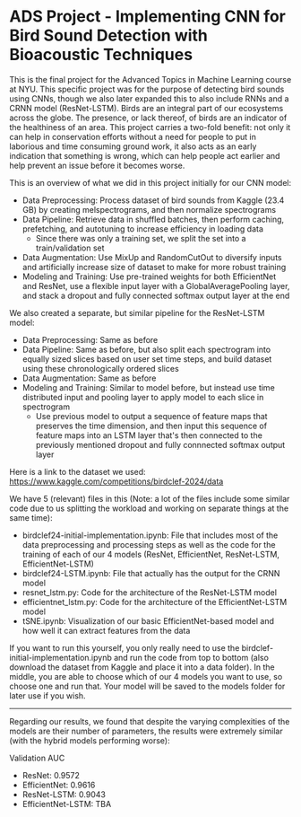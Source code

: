 # ADS Project - Implementing CNN for Bird Sound Detection with Bioacoustic Techniques

This is the final project for the Advanced Topics in Machine Learning course at NYU. This specific project was for the purpose of detecting bird sounds using CNNs, though we also later expanded this to also include RNNs and a CRNN model (ResNet-LSTM). Birds are an integral part of our ecosystems across the globe. The presence, or lack thereof, of birds are an indicator of the healthiness of an area. This project carries a two-fold benefit: not only it can help in conservation efforts without a need for people to put in laborious and time consuming ground work, it also acts as an early indication that something is wrong, which can help people act earlier and help prevent an issue before it becomes worse. 

This is an overview of what we did in this project initially for our CNN model: 
- Data Preprocessing: Process dataset of bird sounds from Kaggle (23.4 GB) by creating melspectrograms, and then normalize spectrograms   
- Data Pipeline: Retrieve data in shuffled batches, then perform caching, prefetching, and autotuning to increase efficiency in loading data
  - Since there was only a training set, we split the set into a train/validation set
- Data Augmentation: Use MixUp and RandomCutOut to diversify inputs and artificially increase size of dataset to make for more robust training 
- Modeling and Training: Use pre-trained weights for both EfficientNet and ResNet, use a flexible input layer with a GlobalAveragePooling layer, and stack a dropout and fully connected softmax output layer at the end 

We also created a separate, but similar pipeline for the ResNet-LSTM model: 
- Data Preprocessing: Same as before
- Data Pipeline: Same as before, but also split each spectrogram into equally sized slices based on user set time steps, and build dataset using these chronologically ordered slices
- Data Augmentation: Same as before
- Modeling and Training: Similar to model before, but instead use time distributed input and pooling layer to apply model to each slice in spectrogram
  - Use previous model to output a sequence of feature maps that preserves the time dimension, and then input this sequence of feature maps into an LSTM layer that's then connected to the previously mentioned dropout and fully connnected softmax output layer 

Here is a link to the dataset we used: https://www.kaggle.com/competitions/birdclef-2024/data

We have 5 (relevant) files in this (Note: a lot of the files include some similar code due to us splitting the workload and working on separate things at the same time): 
- birdclef24-initial-implementation.ipynb: File that includes most of the data preprocessing and processing steps as well as the code for the training of each of our 4 models (ResNet, EfficientNet, ResNet-LSTM, EfficientNet-LSTM)
- birdclef24-LSTM.ipynb: File that actually has the output for the CRNN model
- resnet_lstm.py: Code for the architecture of the ResNet-LSTM model
- efficientnet_lstm.py: Code for the architecture of the EfficientNet-LSTM model
- tSNE.ipynb: Visualization of our basic EfficientNet-based model and how well it can extract features from the data

If you want to run this yourself, you only really need to use the birdclef-initial-implementation.ipynb and run the code from top to bottom (also download the dataset from Kaggle and place it into a data folder). In the middle, you are able to choose which of our 4 models you want to use, so choose one and run that. Your model will be saved to the models folder for later use if you wish. 

-----
Regarding our results, we found that despite the varying complexities of the models are their number of parameters, the results were extremely similar (with the hybrid models performing worse): 

Validation AUC
- ResNet: 0.9572
- EfficientNet: 0.9616
- ResNet-LSTM: 0.9043
- EfficientNet-LSTM: TBA 
